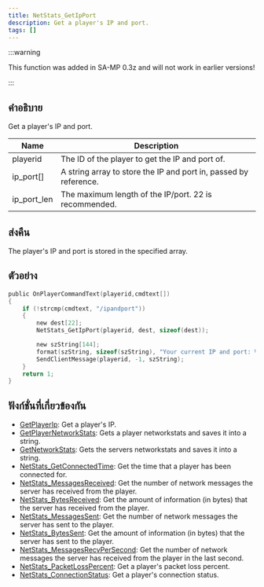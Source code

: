 ```yaml
---
title: NetStats_GetIpPort
description: Get a player's IP and port.
tags: []
---
```


:::warning

This function was added in SA-MP 0.3z and will not work in earlier versions!

:::

## คำอธิบาย

Get a player's IP and port.

| Name        | Description                                                      |
| ----------- | ---------------------------------------------------------------- |
| playerid    | The ID of the player to get the IP and port of.                  |
| ip_port[]   | A string array to store the IP and port in, passed by reference. |
| ip_port_len | The maximum length of the IP/port. 22 is recommended.            |

## ส่งคืน

The player's IP and port is stored in the specified array.

## ตัวอย่าง

```c
public OnPlayerCommandText(playerid,cmdtext[])
{
    if (!strcmp(cmdtext, "/ipandport"))
    {
        new dest[22];
        NetStats_GetIpPort(playerid, dest, sizeof(dest));

        new szString[144];
        format(szString, sizeof(szString), "Your current IP and port: %s.", dest);
        SendClientMessage(playerid, -1, szString);
    }
    return 1;
}
```

## ฟังก์ชั่นที่เกี่ยวข้องกัน

- [GetPlayerIp](../functions/GetPlayerIp.md): Get a player's IP.
- [GetPlayerNetworkStats](../functions/GetPlayerNetworkStats.md): Gets a player networkstats and saves it into a string.
- [GetNetworkStats](../functions/GetNetworkStats.md): Gets the servers networkstats and saves it into a string.
- [NetStats_GetConnectedTime](../functions/NetStats_GetConnectedTime.md): Get the time that a player has been connected for.
- [NetStats_MessagesReceived](../functions/NetStats_MessagesReceived.md): Get the number of network messages the server has received from the player.
- [NetStats_BytesReceived](../functions/NetStats_BytesReceived.md): Get the amount of information (in bytes) that the server has received from the player.
- [NetStats_MessagesSent](../functions/NetStats_MessagesSent.md): Get the number of network messages the server has sent to the player.
- [NetStats_BytesSent](../functions/NetStats_BytesSent.md): Get the amount of information (in bytes) that the server has sent to the player.
- [NetStats_MessagesRecvPerSecond](../functions/NetStats_MessagesRecvPerSecond.md): Get the number of network messages the server has received from the player in the last second.
- [NetStats_PacketLossPercent](../functions/NetStats_PacketLossPercent.md): Get a player's packet loss percent.
- [NetStats_ConnectionStatus](../functions/NetStats_ConnectionStatus.md): Get a player's connection status.
